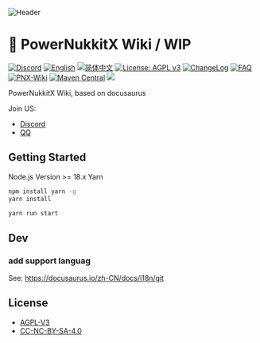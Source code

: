 ![Header](https://capsule-render.vercel.app/api?type=Waving&color=timeGradient&height=200&animation=fadeIn&section=header&text=PowerNukkitX&fontSize=70)

# 📖 PowerNukkitX Wiki / WIP

[![Discord](https://img.shields.io/discord/944227466912870410?color=7289da&logo=discord&logoColor=white&style=flat-square)](https://discord.gg/BcPhZCVJHJ)
[![English](https://img.shields.io/badge/English-Click%20me-purple?style=flat-square)](/README.md)
[![简体中文](https://img.shields.io/badge/简体中文-Click%20me-purple?style=flat-square)](/blob/zh-hans/README.md)
[![License: AGPL v3](https://img.shields.io/badge/License-AGPL%20v3-blue.svg?style=flat-square)](/LICENSE)
[![ChangeLog](https://img.shields.io/badge/ChangeLog-blue?style=flat-square)](/CHANGELOG.md)
[![FAQ](https://img.shields.io/badge/FAQ-blue?style=flat-square)](https://www.powernukkitx.com/doc/en-us/faq/common.html)
[![PNX-Wiki](https://img.shields.io/badge/PNX-DOC-blue?style=flat-square)](https://doc.powernukkitx.cn)
[![Maven Central](https://img.shields.io/maven-central/v/cn.powernukkitx/powernukkitx.svg?label=Maven%20Central&style=flat-square)](https://search.maven.org/search?q=g:%22cn.powernukkitx%22%20AND%20a:%22powernukkitx%22)
[![](https://www.jitpack.io/v/PowerNukkitX/PowerNukkitX.svg)](https://www.jitpack.io/#PowerNukkitX/PowerNukkitX)

PowerNukkitX Wiki, based on docusaurus

Join US:

* [Discord](https://discord.gg/BcPhZCVJHJ)
* [QQ](https://jq.qq.com/?_wv=1027&k=6rm3gbUI)

## Getting Started

Node.js Version >= 18.x
Yarn

```bash
npm install yarn -g
yarn install
```

```bash
yarn run start
```
## Dev

### add support languag

See: https://docusaurus.io/zh-CN/docs/i18n/git

## License

 * [AGPL-V3](/LICENSE)
 * [CC-NC-BY-SA-4.0](/LICENSE-docs)